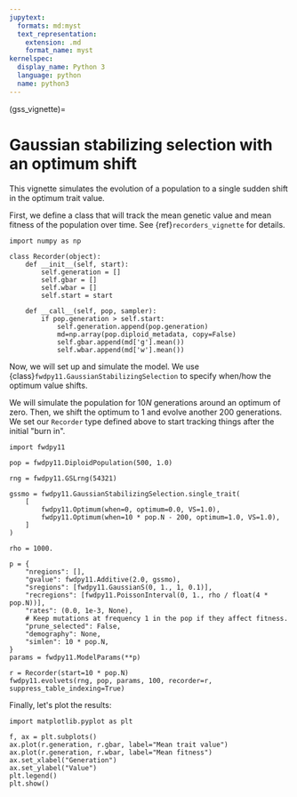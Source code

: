 ```yaml
---
jupytext:
  formats: md:myst
  text_representation:
    extension: .md
    format_name: myst
kernelspec:
  display_name: Python 3
  language: python
  name: python3
---
```


(gss_vignette)=

# Gaussian stabilizing selection with an optimum shift

This vignette simulates the evolution of a population to a single sudden shift in the optimum trait value.

First, we define a class that will track the mean genetic value and mean fitness of the population over time.
See {ref}`recorders_vignette` for details.

```{code-cell} python
import numpy as np

class Recorder(object):
    def __init__(self, start):
        self.generation = []
        self.gbar = []
        self.wbar = []
        self.start = start    
        
    def __call__(self, pop, sampler):
        if pop.generation > self.start:
            self.generation.append(pop.generation)
            md=np.array(pop.diploid_metadata, copy=False)
            self.gbar.append(md['g'].mean())
            self.wbar.append(md['w'].mean())
```

Now, we will set up and simulate the model.
We use {class}`fwdpy11.GaussianStabilizingSelection` to specify when/how the optimum value shifts.

We will simulate the population for $10N$ generations around an optimum of zero.
Then, we shift the optimum to 1 and evolve another 200 generations.
We set our `Recorder` type defined above to start tracking things after the initial "burn in".

```{code-cell} python
import fwdpy11

pop = fwdpy11.DiploidPopulation(500, 1.0)

rng = fwdpy11.GSLrng(54321)

gssmo = fwdpy11.GaussianStabilizingSelection.single_trait(
    [
        fwdpy11.Optimum(when=0, optimum=0.0, VS=1.0),
        fwdpy11.Optimum(when=10 * pop.N - 200, optimum=1.0, VS=1.0),
    ]
)

rho = 1000.

p = {
    "nregions": [],
    "gvalue": fwdpy11.Additive(2.0, gssmo),
    "sregions": [fwdpy11.GaussianS(0, 1., 1, 0.1)],
    "recregions": [fwdpy11.PoissonInterval(0, 1., rho / float(4 * pop.N))],
    "rates": (0.0, 1e-3, None),
    # Keep mutations at frequency 1 in the pop if they affect fitness.
    "prune_selected": False,
    "demography": None,
    "simlen": 10 * pop.N,
}
params = fwdpy11.ModelParams(**p)

r = Recorder(start=10 * pop.N)
fwdpy11.evolvets(rng, pop, params, 100, recorder=r, suppress_table_indexing=True)
```

Finally, let's plot the results:

```{code-cell} python
import matplotlib.pyplot as plt

f, ax = plt.subplots()
ax.plot(r.generation, r.gbar, label="Mean trait value")
ax.plot(r.generation, r.wbar, label="Mean fitness")
ax.set_xlabel("Generation")
ax.set_ylabel("Value")
plt.legend()
plt.show()
```

